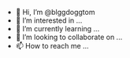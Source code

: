 - 👋 Hi, I’m @blggdoggtom
- 👀 I’m interested in ...
- 🌱 I’m currently learning ...
- 💞️ I’m looking to collaborate on ...
- 📫 How to reach me ...

<!---
blggdoggtom/blggdoggtom is a ✨ special ✨ repository because its `README.md` (this file) appears on your GitHub profile.
You can click the Preview link to take a look at your changes.
--->
